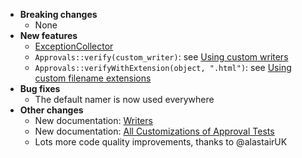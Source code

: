 * **Breaking changes**
    * None
* **New features**
    * [ExceptionCollector](/doc/Utilities.md#exceptioncollector)
    * `Approvals::verify(custom_writer)`: see [Using custom writers](/doc/Writers.md#using-custom-writers)
    * `Approvals::verifyWithExtension(object, ".html")`: see [Using custom filename extensions](/doc/Writers.md#using-custom-filename-extensions)
* **Bug fixes**
    * The default namer is now used everywhere 
* **Other changes**
    * New documentation: [Writers](/doc/Writers.md#top)
    * New documentation: [All Customizations of Approval Tests](/doc/AllCustomizations.md#top)
    * Lots more code quality improvements, thanks to @alastairUK
